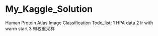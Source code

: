 # My_Kaggle_Solution

Human Protein Atlas Image Classification
Todo_list:
1 HPA data
2 lr with warm start
3 带权重采样
